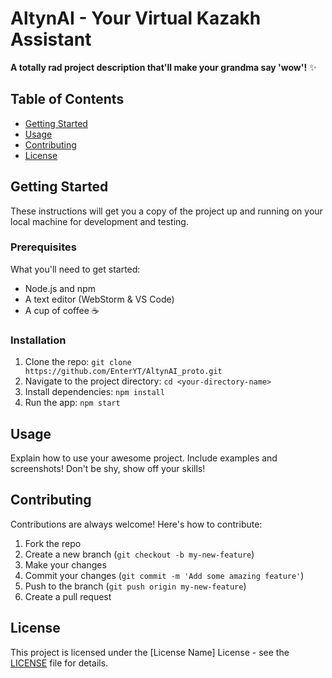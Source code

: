 # AltynAI - Your Virtual Kazakh Assistant

**A totally rad project description that'll make your grandma say 'wow'!** ✨

## Table of Contents

- [Getting Started](##Getting-Started)
- [Usage](##Usage)
- [Contributing](##Contributing)
- [License](##License)

## Getting Started

These instructions will get you a copy of the project up and running on your local machine for development and testing.

### Prerequisites

What you'll need to get started:

*   Node.js and npm
*   A text editor (WebStorm & VS Code)
*   A cup of coffee ☕

### Installation

1.  Clone the repo: `git clone https://github.com/EnterYT/AltynAI_proto.git`
2.  Navigate to the project directory: `cd <your-directory-name>`
3.  Install dependencies: `npm install`
4.  Run the app: `npm start` 

## Usage

Explain how to use your awesome project.  Include examples and screenshots!  Don't be shy, show off your skills!

## Contributing

Contributions are always welcome!  Here's how to contribute:

1.  Fork the repo
2.  Create a new branch (`git checkout -b my-new-feature`) 
3.  Make your changes
4.  Commit your changes (`git commit -m 'Add some amazing feature'`) 
5.  Push to the branch (`git push origin my-new-feature`)
6.  Create a pull request

## License

This project is licensed under the [License Name] License - see the [LICENSE](LICENSE) file for details.
